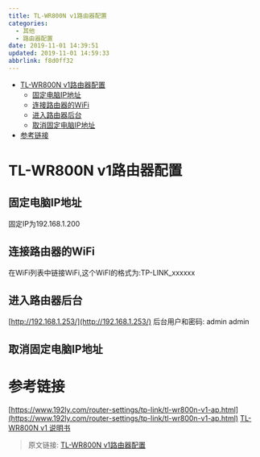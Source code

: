 ```yaml
---
title: TL-WR800N v1路由器配置
categories: 
  - 其他
  - 路由器配置
date: 2019-11-01 14:39:51
updated: 2019-11-01 14:59:33
abbrlink: f8d0ff32
---
```

- [TL-WR800N v1路由器配置](/blog/html/f8d0ff32/#TL-WR800N-v1路由器配置)
    - [固定电脑IP地址](/blog/html/f8d0ff32/#固定电脑IP地址)
    - [连接路由器的WiFi](/blog/html/f8d0ff32/#连接路由器的WiFi)
    - [进入路由器后台](/blog/html/f8d0ff32/#进入路由器后台)
    - [取消固定电脑IP地址](/blog/html/f8d0ff32/#取消固定电脑IP地址)
- [参考链接](/blog/html/f8d0ff32/#参考链接)

<!--more-->
<script src="https://cdn.bootcss.com/jquery/3.4.0/jquery.slim.min.js"></script>
<script>$(document).ready(function () {$(".post-body > ul:nth-child(1)").hide();});</script>

<!--end-->
# TL-WR800N v1路由器配置 #
## 固定电脑IP地址 ##
固定IP为192.168.1.200

## 连接路由器的WiFi ##

在WiFi列表中链接WiFi,这个WiFI的格式为:TP-LINK_xxxxxx
## 进入路由器后台 ##
[http://192.168.1.253/](http://192.168.1.253/)
后台用户和密码:
admin
admin
## 取消固定电脑IP地址 ##

# 参考链接 #
[https://www.192ly.com/router-settings/tp-link/tl-wr800n-v1-ap.html](https://www.192ly.com/router-settings/tp-link/tl-wr800n-v1-ap.html)
[TL-WR800N v1 说明书](https://service.tp-link.com.cn/detail_download_621.html)

>原文链接: [TL-WR800N v1路由器配置](https://lanlan2017.github.io/blog/f8d0ff32/)